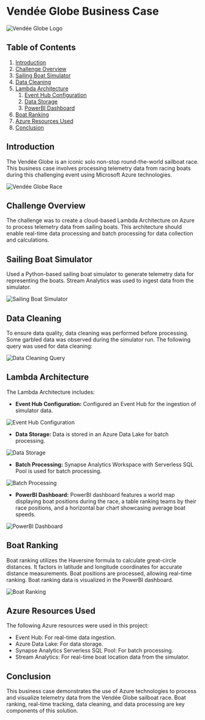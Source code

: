 # Vendée Globe Business Case

![Vendée Globe Logo](image-reference-for-logo.png)

## Table of Contents
1. [Introduction](#introduction)
2. [Challenge Overview](#challenge-overview)
3. [Sailing Boat Simulator](#sailing-boat-simulator)
4. [Data Cleaning](#data-cleaning)
5. [Lambda Architecture](#lambda-architecture)
   1. [Event Hub Configuration](#event-hub-configuration)
   2. [Data Storage](#data-storage)
   3. [PowerBI Dashboard](#powerbi-dashboard)
6. [Boat Ranking](#boat-ranking)
7. [Azure Resources Used](#azure-resources-used)
8. [Conclusion](#conclusion)

## Introduction <a name="introduction"></a>
The Vendée Globe is an iconic solo non-stop round-the-world sailboat race. This business case involves processing telemetry data from racing boats during this challenging event using Microsoft Azure technologies.

![Vendée Globe Race](image-reference-for-race-image.png)

## Challenge Overview <a name="challenge-overview"></a>
The challenge was to create a cloud-based Lambda Architecture on Azure to process telemetry data from sailing boats. This architecture should enable real-time data processing and batch processing for data collection and calculations.

## Sailing Boat Simulator <a name="sailing-boat-simulator"></a>
Used a Python-based sailing boat simulator to generate telemetry data for representing the boats. Stream Analytics was used to ingest data from the simulator.

![Sailing Boat Simulator](image-reference-for-simulator.png)

## Data Cleaning <a name="data-cleaning"></a>
To ensure data quality, data cleaning was performed before processing. Some garbled data was observed during the simulator run. The following query was used for data cleaning:

![Data Cleaning Query](image-reference-for-data-cleaning.png)

## Lambda Architecture <a name="lambda-architecture"></a>
The Lambda Architecture includes:
- **Event Hub Configuration:** Configured an Event Hub for the ingestion of simulator data.

![Event Hub Configuration](image-reference-for-event-hub.png)

- **Data Storage:** Data is stored in an Azure Data Lake for batch processing.

![Data Storage](image-reference-for-data-storage.png)

- **Batch Processing:** Synapse Analytics Workspace with Serverless SQL Pool is used for batch processing.

![Batch Processing](image-reference-for-batch-processing.png)

- **PowerBI Dashboard:** PowerBI dashboard features a world map displaying boat positions during the race, a table ranking teams by their race positions, and a horizontal bar chart showcasing average boat speeds.

![PowerBI Dashboard](image-reference-for-powerbi.png)

## Boat Ranking <a name="boat-ranking"></a>
Boat ranking utilizes the Haversine formula to calculate great-circle distances. It factors in latitude and longitude coordinates for accurate distance measurements. Boat positions are processed, allowing real-time ranking. Boat ranking data is visualized in the PowerBI dashboard.

![Boat Ranking](image-reference-for-boat-ranking.png)

## Azure Resources Used <a name="azure-resources-used"></a>
The following Azure resources were used in this project:
- Event Hub: For real-time data ingestion.
- Azure Data Lake: For data storage.
- Synapse Analytics Serverless SQL Pool: For batch processing.
- Stream Analytics: For real-time boat location data from the simulator.

## Conclusion <a name="conclusion"></a>
This business case demonstrates the use of Azure technologies to process and visualize telemetry data from the Vendée Globe sailboat race. Boat ranking, real-time tracking, data cleaning, and data processing are key components of this solution.

